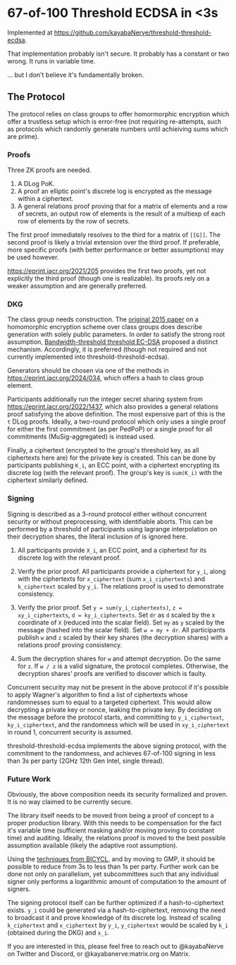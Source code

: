 # 67-of-100 Threshold ECDSA in <3s

Implemented at https://github.com/kayabaNerve/threshold-threshold-ecdsa.

That implementation probably isn't secure. It probably has a constant or two
wrong. It runs in variable time.

... but I don't believe it's fundamentally broken.

## The Protocol

The protocol relies on class groups to offer homormorphic encryption which offer
a trustless setup which is error-free (not requiring re-attempts, such as
protocols which randomly generate numbers until achieiving sums which are
prime).

### Proofs

Three ZK proofs are needed.

1) A DLog PoK.
2) A proof an elliptic point's discrete log is encrypted as the message within a
   ciphertext.
3) A general relations proof proving that for a matrix of elements and a row of
   secrets, an output row of elements is the result of a multiexp of each row of
   elements by the row of secrets.

The first proof immediately resolves to the third for a matrix of `[[G]]`. The
second proof is likely a trivial extension over the third proof. If preferable,
more specific proofs (with better performance or better assumptions) may be used
however.

https://eprint.iacr.org/2021/205 provides the first two proofs, yet not
explicitly the third proof (though one is realizable). Its proofs rely on a
weaker assumption and are generally preferred.

### DKG

The class group needs construction. The
[original 2015 paper](https://eprint.iacr.org/2015/047) on a homomorphic
encryption scheme over class groups does describe generation with solely public
parameters. In order to satisfy the strong root assumption,
[Bandwidth-threshold threshold EC-DSA](https://eprint.iacr.org/2020/084)
proposed a distinct mechanism. Accordingly, it is preferred (though not required
and not currently implemented into threshold-threshold-ecdsa).

Generators should be chosen via one of the methods in
https://eprint.iacr.org/2024/034, which offers a hash to class group element.

Participants additionally run the integer secret sharing system from
https://eprint.iacr.org/2022/1437, which also provides a general relations proof
satisfying the above definition. The most expensive part of this is the `t` DLog
proofs. Ideally, a two-round protocol which only uses a single proof for either
the first commitment (as per PedPoP) or a single proof for all commitments
(MuSig-aggregated) is instead used.

Finally, a ciphertext (encrypted to the group's threshold key, as all
ciphertexts here are) for the private key is created. This can be done by
participants publishing `K_i`, an ECC point, with a ciphertext encrypting its
discrete log (with the relevant proof). The group's key is `sum(K_i)` with the
ciphertext similarly defined.

### Signing

Signing is described as a 3-round protocol either without concurrent security or
without preprocessing, with identifiable aborts. This can be performed by a
threshold of participants using lagrange interpolation on their decryption
shares, the literal inclusion of is ignored here.

1) All participants provide `X_i`, an ECC point, and a ciphertext for its
   discrete log with the relevant proof.

2) Verify the prior proof. All participants provide a ciphertext for `y_i`,
   along with the ciphertexts for `x_ciphertext` (sum `x_i_ciphertexts`) and
   `k_ciphertext` scaled by `y_i`. The relations proof is used to demonstrate
   consistency.

3) Verify the prior proof. Set `y = sum(y_i_ciphertexts)`,
   `z = xy_i_ciphertexts`, `d = ky_i_ciphertexts`. Set `dr` as `d` scaled by the
   x coordinate of `X` (reduced into the scalar field). Set `my` as `y` scaled
   by the message (hashed into the scalar field). Set `w = my + dr`. All
   participants publish `w` and `z` scaled by their key shares (the decryption
   shares) with a relations proof proving consistency.

4) Sum the decryption shares for `w` and attempt decryption. Do the same for
   `z`. If `w / z` is a valid signature, the protocol completes. Otherwise, the
   decryption shares' proofs are verified to discover which is faulty.

Concurrent security may not be present in the above protocol if it's possible to
apply Wagner's algorithm to find a list of ciphertexts whose randomnesses sum to
equal to a targeted ciphertext. This would allow decrypting a private key or
nonce, leaking the private key. By deciding on the message before the protocol
starts, and committing to `y_i_ciphertext`, `ky_i_ciphertext`, and the
randomness which will be used in `xy_i_ciphertext` in round 1, concurrent
security is assumed.

threshold-threshold-ecdsa implements the above signing protocol, with the
commitment to the randomness, and achieves 67-of-100 signing in less than 3s per
party (2GHz 12th Gen Intel, single thread).

### Future Work

Obviously, the above composition needs its security formalized and proven. It is
no way claimed to be currently secure.

The library itself needs to be moved from being a proof of concept to a proper
production library. With this needs to be compensation for the fact it's
variable time (sufficient masking and/or moving proving to constant time) and
auditing. Ideally, the relations proof is moved to the best possible assumption
available (likely the adaptive root assumption).

Using the [techniques from BICYCL](https://eprint.iacr.org/2022/1466), and by
moving to GMP, it should be possible to reduce from 3s to less than 1s per
party. Further work can be done not only on parallelism, yet subcommittees such
that any individual signer only performs a logarithmic amount of computation to
the amount of signers.

The signing protocol itself can be further optimized if a hash-to-ciphertext
exists. `y_i` could be generated via a hash-to-ciphertext, removing the need to
broadcast it and prove knowledge of its discrete log. Instead of scaling
`k_ciphertext` and `x_ciphertext` by `y_i`, `y_ciphertext` would be scaled by
`k_i` (obtained during the DKG) and `x_i`.

If you are interested in this, please feel free to reach out to @kayabaNerve on
Twitter and Discord, or @kayabanerve:matrix.org on Matrix.
